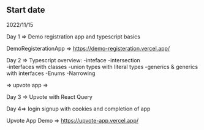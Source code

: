 ## Start date
2022/11/15

Day 1 => Demo registration app and typescript basics

DemoRegisterationApp => https://demo-registeration.vercel.app/

Day 2 => Typescript overview:
-inteface
-intersection 	
-interfaces with classes
-union types with literal types
-generics & generics with interfaces
-Enums
-Narrowing

=> upvote app => 


Day 3 => Upvote with React Query

Day 4=> login signup with cookies and completion of app

Upvote App Demo => https://upvote-app.vercel.app/
